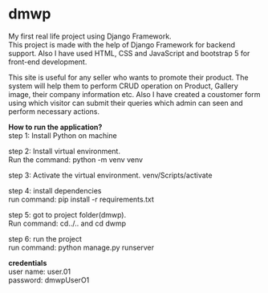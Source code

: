 # dmwp
My first real life project using Django Framework.  
This project is made with the help of Django Framework for backend support. Also I have used HTML, CSS and JavaScript and bootstrap 5 for front-end development.      

This site is useful for any seller who wants to promote their product. The system will help them to perform CRUD operation on Product, Gallery image, their company information etc. Also I have created a coustomer form using which visitor can submit their queries which admin can seen and perform necessary actions.

**How to run the application?**  
step 1: Install Python on machine  

step 2: Install virtual environment.   
Run the command: python -m venv venv  

step 3: Activate the virtual environment. venv/Scripts/activate  

step 4: install dependencies  
run command: pip install -r requirements.txt

step 5: got to project folder(dmwp).  
Run command: cd../.. and cd dwmp  

step 6: run the project  
run command: python manage.py runserver  

**credentials**  
user name: user.01  
password: dmwpUserO1  
